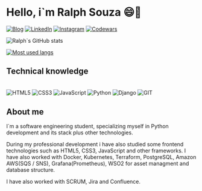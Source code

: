 # Hello, i`m Ralph Souza 😄🖖

<!-- @todo Link future personal DEV website URL -->
[![Blog](https://img.shields.io/website?label=RalphSouza.com&style=for-the-badge&url=https://)]()
[![LinkedIn](https://img.shields.io/badge/LinkedIn-0077B5?style=for-the-badge&logo=linkedin&logoColor=white)](https://www.linkedin.com/in/ralph-ssouza1985/)
[![Instagram](https://img.shields.io/badge/Instagram-E4405F?style=for-the-badge&logo=instagram&logoColor=white)](https://www.instagram.com/ralphsouza85/)
[![Codewars](https://img.shields.io/badge/Codewars-B1361E?style=for-the-badge&logo=Codewars&logoColor=white)](https://www.codewars.com/users/Ralph-souza)

![Ralph`s GitHub stats](https://github-readme-stats.vercel.app/api?username=Ralph-souza&show_icons=true&theme=dracula)

[![Most used langs](https://github-readme-stats.vercel.app/api/top-langs/?username=Ralph-souza&layout=compact)](https://github.com/Ralph-souza)

## Technical knowledge

<div style="display: inline-block"></br>
  <img alt="HTML5" align="center" src="https://img.shields.io/badge/HTML5-E34F26?style=for-the-badge&logo=html5&logoColor=white" />
  <img alt="CSS3" align="center" src="https://img.shields.io/badge/CSS3-1572B6?style=for-the-badge&logo=css3&logoColor=white" />
  <img alt="JavaScript" align="center" src="https://img.shields.io/badge/JavaScript-F7DF1E?style=for-the-badge&logo=javascript&logoColor=black" />
  <img alt="Python" align="center" src="https://img.shields.io/badge/Python-3776AB?style=for-the-badge&logo=python&logoColor=white" />
  <img alt="Django" align="center" src="https://img.shields.io/badge/Django-092E20?style=for-the-badge&logo=django&logoColor=white" />
  <img alt="GIT" align="center" src="https://img.shields.io/badge/GIT-E44C30?style=for-the-badge&logo=git&logoColor=white" />
</div></br>

## About me

<p>I`m a software engineering student, specializing myself in Python development and its stack plus other technologies.</p>
<p>During my professional development i have also studied some frontend technologies such as HTML5, CSS3, JavaScript and other frameworks. I have also worked with Docker, Kubernetes, Terraform, PostgreSQL, Amazon AWS(SQS / SNS), Grafana(Prometheus), WSO2 for asset managment and database structure.</p>
<p>I have also worked with SCRUM, Jira and Confluence.</p>

